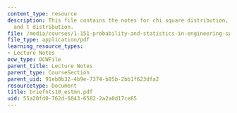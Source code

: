 ```yaml
---
content_type: resource
description: This file contains the notes for chi square distribution, F distribution,
  and t distribution.
file: /media/courses/1-151-probability-and-statistics-in-engineering-spring-2005/55a20fd0762d684365822a2a0d17ce85_briefnts10_estmn.pdf
file_type: application/pdf
learning_resource_types:
- Lecture Notes
ocw_type: OCWFile
parent_title: Lecture Notes
parent_type: CourseSection
parent_uid: 91eb0b32-4b9e-7374-b85b-2bb1f623dfa2
resourcetype: Document
title: briefnts10_estmn.pdf
uid: 55a20fd0-762d-6843-6582-2a2a0d17ce85
---
```

